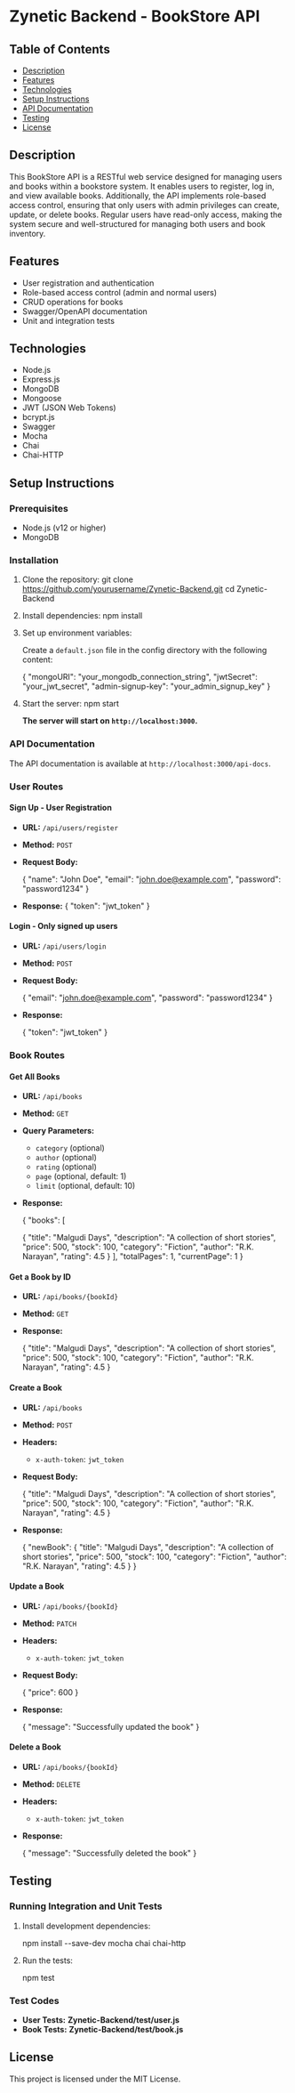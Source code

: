 # Zynetic Backend - BookStore API

## Table of Contents

- [Description](#description)
- [Features](#features)
- [Technologies](#technologies)
- [Setup Instructions](#setup-instructions)
- [API Documentation](#api-documentation)
- [Testing](#testing)
- [License](#license)

## Description

This BookStore API is a RESTful web service designed for managing users and books within a bookstore system. It enables users to register, log in, and view available books. Additionally, the API implements role-based access control, ensuring that only users with admin privileges can create, update, or delete books. Regular users have read-only access, making the system secure and well-structured for managing both users and book inventory.

## Features

- User registration and authentication
- Role-based access control (admin and normal users)
- CRUD operations for books
- Swagger/OpenAPI documentation
- Unit and integration tests

## Technologies

- Node.js
- Express.js
- MongoDB
- Mongoose
- JWT (JSON Web Tokens)
- bcrypt.js
- Swagger
- Mocha
- Chai
- Chai-HTTP

## Setup Instructions

### Prerequisites

- Node.js (v12 or higher)
- MongoDB

### Installation

1. Clone the repository:
   git clone https://github.com/yourusername/Zynetic-Backend.git
   cd Zynetic-Backend


2. Install dependencies:
   npm install

3. Set up environment variables:

   Create a `default.json` file in the config directory with the following content:

   {
     "mongoURI": "your_mongodb_connection_string",
     "jwtSecret": "your_jwt_secret",
     "admin-signup-key": "your_admin_signup_key"
   }


4. Start the server:
   npm start


   __The server will start on `http://localhost:3000`.__

### API Documentation

The API documentation is available at `http://localhost:3000/api-docs`.

### User Routes

#### Sign Up - User Registration

- **URL:** `/api/users/register`
- **Method:** `POST`
- **Request Body:**

  {
    "name": "John Doe",
    "email": "john.doe@example.com",
    "password": "password1234"
  }

- **Response:**
  {
    "token": "jwt_token"
  }

#### Login - Only signed up users

- **URL:** `/api/users/login`
- **Method:** `POST`
- **Request Body:**

  {
    "email": "john.doe@example.com",
    "password": "password1234"
  }

- **Response:**

  {
    "token": "jwt_token"
  }

### Book Routes

#### Get All Books

- **URL:** `/api/books`
- **Method:** `GET`
- **Query Parameters:**
  - `category` (optional)
  - `author` (optional)
  - `rating` (optional)
  - `page` (optional, default: 1)
  - `limit` (optional, default: 10)

- **Response:**

  {
    "books": [

  {
        "title": "Malgudi Days",
        "description": "A collection of short stories",
        "price": 500,
        "stock": 100,
        "category": "Fiction",
        "author": "R.K. Narayan",
        "rating": 4.5
  }
    ],
    "totalPages": 1,
    "currentPage": 1
  }


#### Get a Book by ID

- **URL:** `/api/books/{bookId}`
- **Method:** `GET`
- **Response:**
 
  {
    "title": "Malgudi Days",
    "description": "A collection of short stories",
    "price": 500,
    "stock": 100,
    "category": "Fiction",
    "author": "R.K. Narayan",
    "rating": 4.5
  }

#### Create a Book

- **URL:** `/api/books`
- **Method:** `POST`
- **Headers:**
  - `x-auth-token`: `jwt_token`
- **Request Body:**

  {
    "title": "Malgudi Days",
    "description": "A collection of short stories",
    "price": 500,
    "stock": 100,
    "category": "Fiction",
    "author": "R.K. Narayan",
    "rating": 4.5
  }

- **Response:**
  
  {
    "newBook": {
      "title": "Malgudi Days",
      "description": "A collection of short stories",
      "price": 500,
      "stock": 100,
      "category": "Fiction",
      "author": "R.K. Narayan",
      "rating": 4.5
    }
  }

#### Update a Book

- **URL:** `/api/books/{bookId}`
- **Method:** `PATCH`
- **Headers:**
  - `x-auth-token`: `jwt_token`
- **Request Body:**

  {
    "price": 600
  }

- **Response:**

  {
    "message": "Successfully updated the book"
  }

#### Delete a Book

- **URL:** `/api/books/{bookId}`
- **Method:** `DELETE`
- **Headers:**
  - `x-auth-token`: `jwt_token`
- **Response:**

  {
    "message": "Successfully deleted the book"
  }

## Testing

### Running Integration and Unit Tests

1. Install development dependencies:

   npm install --save-dev mocha chai chai-http

2. Run the tests:

   npm test

### Test Codes

- **User Tests:** __Zynetic-Backend/test/user.js__
- **Book Tests:** __Zynetic-Backend/test/book.js__

## License

This project is licensed under the MIT License.
